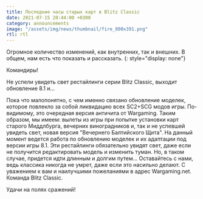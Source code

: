 ```yaml
---
title: Последние часы старых карт в Blitz Classic
date: 2021-07-15 20:44:00 +0300
category: announcements
image: "/assets/img/news/thumbnail/fire_800x391.png"
rtl: rtl
---
```


Огромное количество изменений, как внутренних, так и внешних. В общем, нам есть что показать и рассказать.
{: style="display: none"}

Командиры!

Не успели увидеть свет рестайлинги серии Blitz Classic, выходит обновление 8.1 и...

Пока что малопонятно, с чем именно связано обновление моделек, которое повлекло за собой ликвидацию всех SC2+SCG модов игры. По-видимому, это очередная версия античита от Wargaming. Таким образом, мы имеем: вылеты из игры при попытке установки карт старого Миддлбурга, вечерних виноградников и, так и не успевшей увидеть свет, новая версия "Вечернего Балтийского Щита". На данный момент ведется работа по обновлению моделек и их адаптации под версии игры 8.1. Эти рестайлинги обязательно увидят свет, даже если не получится редактировать модель и изменить туман. Но, в таком случае, придется идти длинным и долгим путем... Оставайтесь с нами, ведь классика никогда не умрет, даже если это насильно делают. С уважением к вам и наилучшими пожеланиями в адрес Wargaming.net. Команда Blitz Classic.

Удачи на полях сражений!